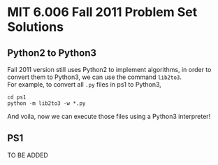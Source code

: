 # MIT 6.006 Fall 2011 Problem Set Solutions

## Python2 to Python3
Fall 2011 version still uses Python2 to implement algorithms, in order to convert them to Python3, we can use the command
`lib2to3`. \
For example, to convert all `.py` files in ps1 to Python3,
```shell
cd ps1
python -m lib2to3 -w *.py
```
And voila, now we can execute those files using a Python3 interpreter!

## PS1
TO BE ADDED